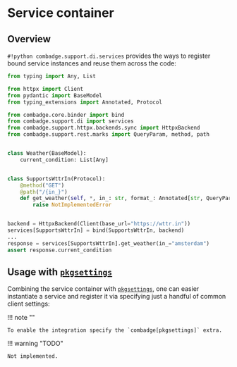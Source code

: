 # Service container

## Overview

`#!python combadge.support.di.services` provides the ways to register bound service instances and reuse them across the code:

```python title="dependency_injection.py" hl_lines="25 27"
from typing import Any, List

from httpx import Client
from pydantic import BaseModel
from typing_extensions import Annotated, Protocol

from combadge.core.binder import bind
from combadge.support.di import services
from combadge.support.httpx.backends.sync import HttpxBackend
from combadge.support.rest.marks import QueryParam, method, path


class Weather(BaseModel):
    current_condition: List[Any]


class SupportsWttrIn(Protocol):
    @method("GET")
    @path("/{in_}")
    def get_weather(self, *, in_: str, format_: Annotated[str, QueryParam("format")] = "j1") -> Weather:
        raise NotImplementedError


backend = HttpxBackend(Client(base_url="https://wttr.in"))
services[SupportsWttrIn] = bind(SupportsWttrIn, backend)
...
response = services[SupportsWttrIn].get_weather(in_="amsterdam")
assert response.current_condition
```

## Usage with [`pkgsettings`](../pkgsettings)

Combining the service container with [`pkgsettings`](../pkgsettings), one can easier instantiate a service and register it via specifying just a handful of common client settings:

!!! note ""

    To enable the integration specify the `combadge[pkgsettings]` extra.

!!! warning "TODO"

    Not implemented.
